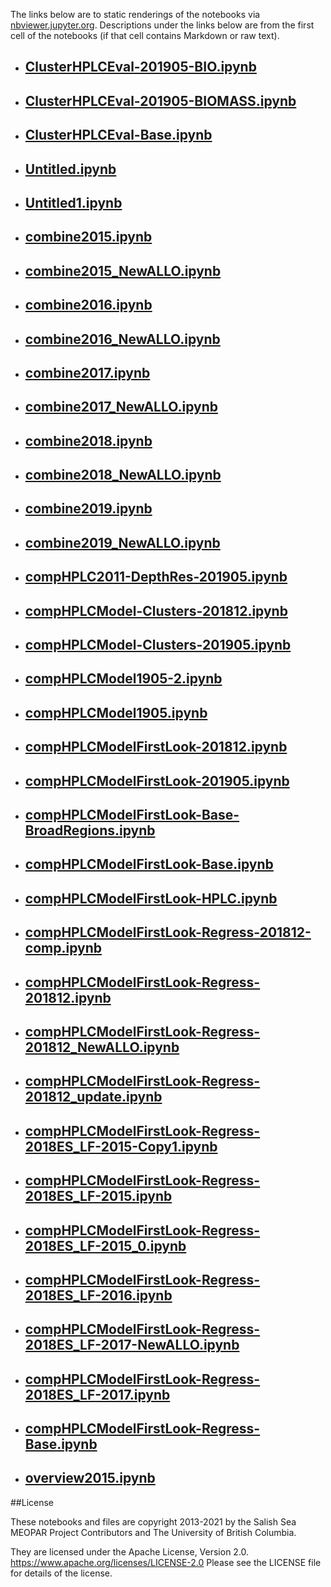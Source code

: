 The links below are to static renderings of the notebooks via
[nbviewer.jupyter.org](https://nbviewer.jupyter.org/).
Descriptions under the links below are from the first cell of the notebooks
(if that cell contains Markdown or raw text).

* ## [ClusterHPLCEval-201905-BIO.ipynb](https://nbviewer.jupyter.org/github/SalishSeaCast/analysis-elise-2/blob/master/notebooks/NemcekHPLC/ClusterHPLCEval-201905-BIO.ipynb)  
    
* ## [ClusterHPLCEval-201905-BIOMASS.ipynb](https://nbviewer.jupyter.org/github/SalishSeaCast/analysis-elise-2/blob/master/notebooks/NemcekHPLC/ClusterHPLCEval-201905-BIOMASS.ipynb)  
    
* ## [ClusterHPLCEval-Base.ipynb](https://nbviewer.jupyter.org/github/SalishSeaCast/analysis-elise-2/blob/master/notebooks/NemcekHPLC/ClusterHPLCEval-Base.ipynb)  
    
* ## [Untitled.ipynb](https://nbviewer.jupyter.org/github/SalishSeaCast/analysis-elise-2/blob/master/notebooks/NemcekHPLC/Untitled.ipynb)  
    
* ## [Untitled1.ipynb](https://nbviewer.jupyter.org/github/SalishSeaCast/analysis-elise-2/blob/master/notebooks/NemcekHPLC/Untitled1.ipynb)  
    
* ## [combine2015.ipynb](https://nbviewer.jupyter.org/github/SalishSeaCast/analysis-elise-2/blob/master/notebooks/NemcekHPLC/combine2015.ipynb)  
    
* ## [combine2015_NewALLO.ipynb](https://nbviewer.jupyter.org/github/SalishSeaCast/analysis-elise-2/blob/master/notebooks/NemcekHPLC/combine2015_NewALLO.ipynb)  
    
* ## [combine2016.ipynb](https://nbviewer.jupyter.org/github/SalishSeaCast/analysis-elise-2/blob/master/notebooks/NemcekHPLC/combine2016.ipynb)  
    
* ## [combine2016_NewALLO.ipynb](https://nbviewer.jupyter.org/github/SalishSeaCast/analysis-elise-2/blob/master/notebooks/NemcekHPLC/combine2016_NewALLO.ipynb)  
    
* ## [combine2017.ipynb](https://nbviewer.jupyter.org/github/SalishSeaCast/analysis-elise-2/blob/master/notebooks/NemcekHPLC/combine2017.ipynb)  
    
* ## [combine2017_NewALLO.ipynb](https://nbviewer.jupyter.org/github/SalishSeaCast/analysis-elise-2/blob/master/notebooks/NemcekHPLC/combine2017_NewALLO.ipynb)  
    
* ## [combine2018.ipynb](https://nbviewer.jupyter.org/github/SalishSeaCast/analysis-elise-2/blob/master/notebooks/NemcekHPLC/combine2018.ipynb)  
    
* ## [combine2018_NewALLO.ipynb](https://nbviewer.jupyter.org/github/SalishSeaCast/analysis-elise-2/blob/master/notebooks/NemcekHPLC/combine2018_NewALLO.ipynb)  
    
* ## [combine2019.ipynb](https://nbviewer.jupyter.org/github/SalishSeaCast/analysis-elise-2/blob/master/notebooks/NemcekHPLC/combine2019.ipynb)  
    
* ## [combine2019_NewALLO.ipynb](https://nbviewer.jupyter.org/github/SalishSeaCast/analysis-elise-2/blob/master/notebooks/NemcekHPLC/combine2019_NewALLO.ipynb)  
    
* ## [compHPLC2011-DepthRes-201905.ipynb](https://nbviewer.jupyter.org/github/SalishSeaCast/analysis-elise-2/blob/master/notebooks/NemcekHPLC/compHPLC2011-DepthRes-201905.ipynb)  
    
* ## [compHPLCModel-Clusters-201812.ipynb](https://nbviewer.jupyter.org/github/SalishSeaCast/analysis-elise-2/blob/master/notebooks/NemcekHPLC/compHPLCModel-Clusters-201812.ipynb)  
    
* ## [compHPLCModel-Clusters-201905.ipynb](https://nbviewer.jupyter.org/github/SalishSeaCast/analysis-elise-2/blob/master/notebooks/NemcekHPLC/compHPLCModel-Clusters-201905.ipynb)  
    
* ## [compHPLCModel1905-2.ipynb](https://nbviewer.jupyter.org/github/SalishSeaCast/analysis-elise-2/blob/master/notebooks/NemcekHPLC/compHPLCModel1905-2.ipynb)  
    
* ## [compHPLCModel1905.ipynb](https://nbviewer.jupyter.org/github/SalishSeaCast/analysis-elise-2/blob/master/notebooks/NemcekHPLC/compHPLCModel1905.ipynb)  
    
* ## [compHPLCModelFirstLook-201812.ipynb](https://nbviewer.jupyter.org/github/SalishSeaCast/analysis-elise-2/blob/master/notebooks/NemcekHPLC/compHPLCModelFirstLook-201812.ipynb)  
    
* ## [compHPLCModelFirstLook-201905.ipynb](https://nbviewer.jupyter.org/github/SalishSeaCast/analysis-elise-2/blob/master/notebooks/NemcekHPLC/compHPLCModelFirstLook-201905.ipynb)  
    
* ## [compHPLCModelFirstLook-Base-BroadRegions.ipynb](https://nbviewer.jupyter.org/github/SalishSeaCast/analysis-elise-2/blob/master/notebooks/NemcekHPLC/compHPLCModelFirstLook-Base-BroadRegions.ipynb)  
    
* ## [compHPLCModelFirstLook-Base.ipynb](https://nbviewer.jupyter.org/github/SalishSeaCast/analysis-elise-2/blob/master/notebooks/NemcekHPLC/compHPLCModelFirstLook-Base.ipynb)  
    
* ## [compHPLCModelFirstLook-HPLC.ipynb](https://nbviewer.jupyter.org/github/SalishSeaCast/analysis-elise-2/blob/master/notebooks/NemcekHPLC/compHPLCModelFirstLook-HPLC.ipynb)  
    
* ## [compHPLCModelFirstLook-Regress-201812-comp.ipynb](https://nbviewer.jupyter.org/github/SalishSeaCast/analysis-elise-2/blob/master/notebooks/NemcekHPLC/compHPLCModelFirstLook-Regress-201812-comp.ipynb)  
    
* ## [compHPLCModelFirstLook-Regress-201812.ipynb](https://nbviewer.jupyter.org/github/SalishSeaCast/analysis-elise-2/blob/master/notebooks/NemcekHPLC/compHPLCModelFirstLook-Regress-201812.ipynb)  
    
* ## [compHPLCModelFirstLook-Regress-201812_NewALLO.ipynb](https://nbviewer.jupyter.org/github/SalishSeaCast/analysis-elise-2/blob/master/notebooks/NemcekHPLC/compHPLCModelFirstLook-Regress-201812_NewALLO.ipynb)  
    
* ## [compHPLCModelFirstLook-Regress-201812_update.ipynb](https://nbviewer.jupyter.org/github/SalishSeaCast/analysis-elise-2/blob/master/notebooks/NemcekHPLC/compHPLCModelFirstLook-Regress-201812_update.ipynb)  
    
* ## [compHPLCModelFirstLook-Regress-2018ES_LF-2015-Copy1.ipynb](https://nbviewer.jupyter.org/github/SalishSeaCast/analysis-elise-2/blob/master/notebooks/NemcekHPLC/compHPLCModelFirstLook-Regress-2018ES_LF-2015-Copy1.ipynb)  
    
* ## [compHPLCModelFirstLook-Regress-2018ES_LF-2015.ipynb](https://nbviewer.jupyter.org/github/SalishSeaCast/analysis-elise-2/blob/master/notebooks/NemcekHPLC/compHPLCModelFirstLook-Regress-2018ES_LF-2015.ipynb)  
    
* ## [compHPLCModelFirstLook-Regress-2018ES_LF-2015_0.ipynb](https://nbviewer.jupyter.org/github/SalishSeaCast/analysis-elise-2/blob/master/notebooks/NemcekHPLC/compHPLCModelFirstLook-Regress-2018ES_LF-2015_0.ipynb)  
    
* ## [compHPLCModelFirstLook-Regress-2018ES_LF-2016.ipynb](https://nbviewer.jupyter.org/github/SalishSeaCast/analysis-elise-2/blob/master/notebooks/NemcekHPLC/compHPLCModelFirstLook-Regress-2018ES_LF-2016.ipynb)  
    
* ## [compHPLCModelFirstLook-Regress-2018ES_LF-2017-NewALLO.ipynb](https://nbviewer.jupyter.org/github/SalishSeaCast/analysis-elise-2/blob/master/notebooks/NemcekHPLC/compHPLCModelFirstLook-Regress-2018ES_LF-2017-NewALLO.ipynb)  
    
* ## [compHPLCModelFirstLook-Regress-2018ES_LF-2017.ipynb](https://nbviewer.jupyter.org/github/SalishSeaCast/analysis-elise-2/blob/master/notebooks/NemcekHPLC/compHPLCModelFirstLook-Regress-2018ES_LF-2017.ipynb)  
    
* ## [compHPLCModelFirstLook-Regress-Base.ipynb](https://nbviewer.jupyter.org/github/SalishSeaCast/analysis-elise-2/blob/master/notebooks/NemcekHPLC/compHPLCModelFirstLook-Regress-Base.ipynb)  
    
* ## [overview2015.ipynb](https://nbviewer.jupyter.org/github/SalishSeaCast/analysis-elise-2/blob/master/notebooks/NemcekHPLC/overview2015.ipynb)  
    

##License

These notebooks and files are copyright 2013-2021
by the Salish Sea MEOPAR Project Contributors
and The University of British Columbia.

They are licensed under the Apache License, Version 2.0.
https://www.apache.org/licenses/LICENSE-2.0
Please see the LICENSE file for details of the license.

